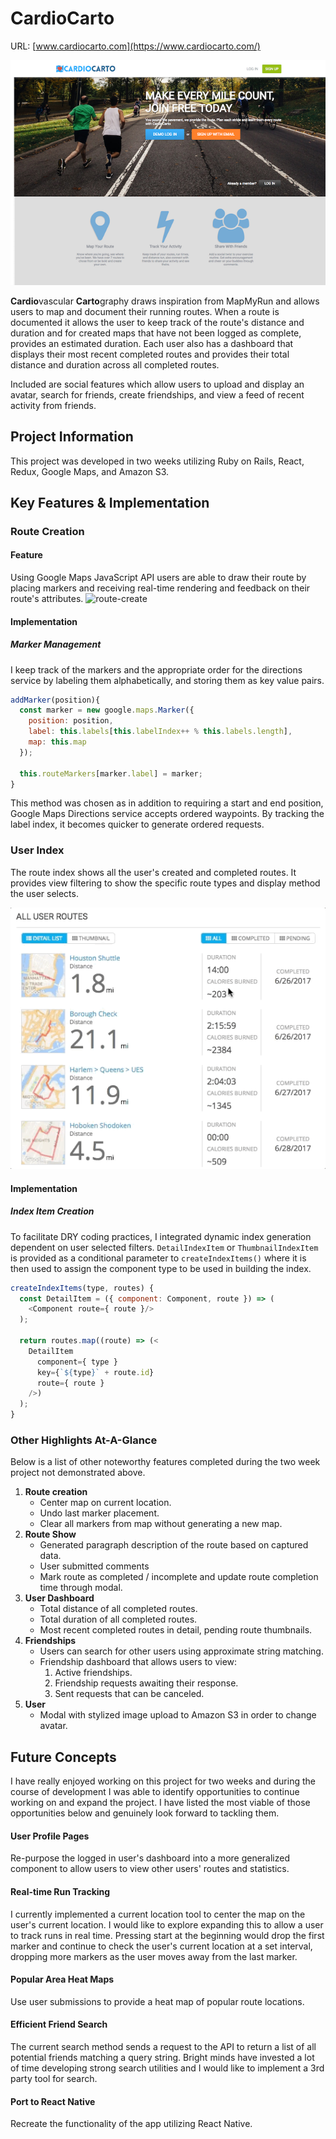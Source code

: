 # CardioCarto
URL: [www.cardiocarto.com](https://www.cardiocarto.com/)

![cardiocarto-frontpage]

**Cardio**vascular **Carto**graphy draws inspiration from MapMyRun and allows users to map and document their running routes. When a route is documented it allows the user to keep track of the route's distance and duration and for created maps that have not been logged as complete, provides an estimated duration. Each user also has a dashboard that displays their most recent completed routes and provides their total distance and duration across all completed routes.

Included are social features which allow users to upload and display an avatar, search for friends, create friendships, and view a feed of recent activity from friends.

## Project Information
This project was developed in two weeks utilizing Ruby on Rails, React, Redux, Google Maps, and Amazon S3.

## Key Features & Implementation

### Route Creation

#### Feature
Using Google Maps JavaScript API users are able to draw their route by placing markers and receiving real-time rendering and feedback on their route's attributes.
![route-create]

#### Implementation

##### Marker Management
I keep track of the markers and the appropriate order for the directions service by labeling them alphabetically, and storing them as key value pairs.
``` JavaScript
addMarker(position){
  const marker = new google.maps.Marker({
    position: position,
    label: this.labels[this.labelIndex++ % this.labels.length],
    map: this.map
  });

  this.routeMarkers[marker.label] = marker;
}
```
This method was chosen as in addition to requiring a start and end position, Google Maps Directions service accepts ordered waypoints. By tracking the label index, it becomes quicker to generate ordered requests.

### User Index
The route index shows all the user's created and completed routes. It provides view filtering to show the specific route types and display method the user selects.

![route-index]

#### Implementation

##### Index Item Creation

To facilitate DRY coding practices, I integrated dynamic index generation dependent on user selected filters. `DetailIndexItem` or `ThumbnailIndexItem` is provided as a conditional parameter to `createIndexItems()` where it is then used to assign the component type to be used in building the index.


``` JavaScript
createIndexItems(type, routes) {
  const DetailItem = ({ component: Component, route }) => (
    <Component route={ route }/>
  );

  return routes.map((route) => (<
    DetailItem
      component={ type }
      key={`${type}` + route.id}
      route={ route }
    />)
  );
}
```

### Other Highlights At-A-Glance
Below is a list of other noteworthy features completed during the two week project not demonstrated above.

1. **Route creation**
    * Center map on current location.
    * Undo last marker placement.
    * Clear all markers from map without generating a new map.
2. **Route Show**
    * Generated paragraph description of the route based on captured data.
    * User submitted comments
    * Mark route as completed / incomplete and update route completion time through modal.
3. **User Dashboard**
    * Total distance of all completed routes.
    * Total duration of all completed routes.
    * Most recent completed routes in detail, pending route thumbnails.
4. **Friendships**
    * Users can search for other users using approximate string matching.
    * Friendship dashboard that allows users to view:
      1. Active friendships.
      2. Friendship requests awaiting their response.
      3. Sent requests that can be canceled.
5. **User**
    * Modal with stylized image upload to Amazon S3 in order to change avatar.

## Future Concepts
I have really enjoyed working on this project for two weeks and during the course of development I was able to identify opportunities to continue working on and expand the project. I have listed the most viable of those opportunities below and genuinely look forward to tackling them.

#### User Profile Pages
Re-purpose the logged in user's dashboard into a more generalized component to allow users to view other users' routes and statistics.

#### Real-time Run Tracking
I currently implemented a current location tool to center the map on the user's current location. I would like to explore expanding this to allow a user to track runs in real time. Pressing start at the beginning would drop the first marker and continue to check the user's current location at a set interval, dropping more markers as the user moves away from the last marker.

#### Popular Area Heat Maps
Use user submissions to provide a heat map of popular route locations.

#### Efficient Friend Search
The current search method sends a request to the API to return a list of all potential friends matching a query string. Bright minds have invested a lot of time developing strong search utilities and I would like to implement a 3rd party tool for search.

#### Port to React Native
Recreate the functionality of the app utilizing React Native.

[cardiocarto-frontpage]: https://raw.githubusercontent.com/OneNeptune/CardioCarto/master/app/assets/images/demo/cardiocarto.png "CardioCardo Frontpage"
[route-index]: https://raw.githubusercontent.com/OneNeptune/CardioCarto/master/app/assets/images/demo/route-index.gif "Route Index"
[route-create]: https://raw.githubusercontent.com/OneNeptune/CardioCarto/master/app/assets/images/demo/route-create.gif "Route Creation"
